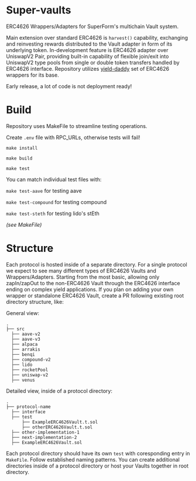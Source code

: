 # Super-vaults

ERC4626 Wrappers/Adapters for SuperForm's multichain Vault system.

Main extension over standard ERC4626 is `harvest()` capability, exchanging and reinvesting rewards distributed to the Vault adapter in form of its underlying token. In-development feature is ERC4626 adapter over UniswapV2 Pair, providing built-in capability of flexible join/exit into UniswapV2 type pools from single or double token transfers handled by ERC4626 interface. Repository utilizes [yield-daddy](https://github.com/timeless-fi/yield-daddy) set of ERC4626 wrappers for its base.

Early release, a lot of code is not deployment ready!

# Build

Repository uses MakeFile to streamline testing operations. 

Create `.env` file with RPC_URLs, otherwise tests will fail!

`make install`

`make build`

`make test`

You can match individual test files with:

`make test-aave` for testing aave

`make test-compound` for testing compound

`make test-steth` for testing lido's stEth

_(see MakeFile)_

# Structure

Each protocol is hosted inside of a separate directory. For a single protocol we expect to see many different types of ERC4626 Vaults and Wrappers/Adapters. Starting from the most basic, allowing only zapIn/zapOut to the non-ERC4626 Vault through the ERC4626 interface ending on complex yield applications. If you plan on adding your own wrapper or standalone ERC4626 Vault, create a PR following existing root directory structure, like: 

General view:

    .
    ├── src
      ├── aave-v2
      ├── aave-v3
      ├── alpaca
      ├── arrakis
      ├── benqi
      ├── compound-v2
      ├── lido
      ├── rocketPool
      ├── uniswap-v2
      ├── venus

Detailed view, inside of a protocol directory:

    .
    ├── protocol-name
      ├── interface
      ├── test
          ├── ExampleERC4626Vault.t.sol
          ├── otherERC4626Vault.t.sol
      ├── other-implementation-1
      ├── next-implementation-2
      ├── ExampleERC4626Vault.sol

Each protocol directory should have its own `test` with coresponding entry in `MakeFile`. Follow established naming patterns. You can create additional directories inside of a protocol directory or host your Vaults together in root directory.